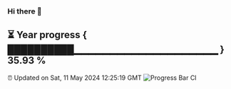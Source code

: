 ### Hi there 👋
⏳ Year progress { ██████████▁▁▁▁▁▁▁▁▁▁▁▁▁▁▁▁▁▁▁▁ } 35.93 %
---
⏰ Updated on Sat, 11 May 2024 12:25:19 GMT
![Progress Bar CI](https://github.com/liununu/liununu/workflows/Progress%20Bar%20CI/badge.svg)
